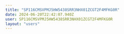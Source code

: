 ```yaml
---
title: "SP116CMSVPMJ5HW5438SRR3NHX01ZCGT2F4MFKG0R"
date: 2024-06-20T22:42:07.940Z
user: SP116CMSVPMJ5HW5438SRR3NHX01ZCGT2F4MFKG0R
layout: "users"
---
```

    